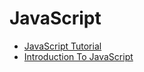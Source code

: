 # JavaScript
* [JavaScript Tutorial](https://www.sololearn.com/Course/JavaScript/)
* [Introduction To JavaScript](https://www.codecademy.com/courses/introduction-to-javascript/)
